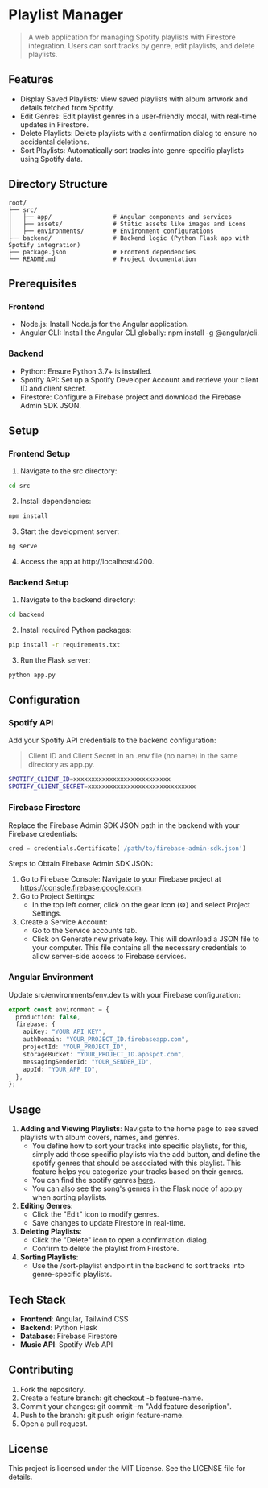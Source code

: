 # Playlist Manager
> A web application for managing Spotify playlists with Firestore integration. Users can sort tracks by genre, edit playlists, and delete playlists.

## Features
* Display Saved Playlists: View saved playlists with album artwork and details fetched from Spotify.
* Edit Genres: Edit playlist genres in a user-friendly modal, with real-time updates in Firestore.
* Delete Playlists: Delete playlists with a confirmation dialog to ensure no accidental deletions.
* Sort Playlists: Automatically sort tracks into genre-specific playlists using Spotify data.

## Directory Structure
```plain text
root/
├── src/
│   ├── app/                 # Angular components and services
│   ├── assets/              # Static assets like images and icons
│   ├── environments/        # Environment configurations
├── backend/                 # Backend logic (Python Flask app with Spotify integration)
├── package.json             # Frontend dependencies
└── README.md                # Project documentation
```

## Prerequisites
### Frontend
* Node.js: Install Node.js for the Angular application.
* Angular CLI: Install the Angular CLI globally: npm install -g @angular/cli.

### Backend
* Python: Ensure Python 3.7+ is installed.
* Spotify API: Set up a Spotify Developer Account and retrieve your client ID and client secret.
* Firestore: Configure a Firebase project and download the Firebase Admin SDK JSON.

## Setup
### Frontend Setup
1. Navigate to the src directory:
```bash
cd src
```
2. Install dependencies:
```bash
npm install
```
3. Start the development server:
```bash
ng serve
```
4. Access the app at http://localhost:4200.

### Backend Setup
1. Navigate to the backend directory:
```bash
cd backend
```
2. Install required Python packages:
```bash
pip install -r requirements.txt
```
3. Run the Flask server:
```bash
python app.py
```

## Configuration
### Spotify API
Add your Spotify API credentials to the backend configuration:
> Client ID and Client Secret in an .env file (no name) in the same directory as app.py.
```bash
SPOTIFY_CLIENT_ID=xxxxxxxxxxxxxxxxxxxxxxxxxxx
SPOTIFY_CLIENT_SECRET=xxxxxxxxxxxxxxxxxxxxxxxxxxxxxx
```

### Firebase Firestore
Replace the Firebase Admin SDK JSON path in the backend with your Firebase credentials:
```python
cred = credentials.Certificate('/path/to/firebase-admin-sdk.json')
```
Steps to Obtain Firebase Admin SDK JSON:
1. Go to Firebase Console: Navigate to your Firebase project at https://console.firebase.google.com.
2. Go to Project Settings:
    * In the top left corner, click on the gear icon (⚙️) and select Project Settings.
3. Create a Service Account:
    * Go to the Service accounts tab.
    * Click on Generate new private key. This will download a JSON file to your computer. This file contains all the necessary credentials to allow server-side access to Firebase services.

### Angular Environment
Update src/environments/env.dev.ts with your Firebase configuration:
```typescript
export const environment = {
  production: false,
  firebase: {
    apiKey: "YOUR_API_KEY",
    authDomain: "YOUR_PROJECT_ID.firebaseapp.com",
    projectId: "YOUR_PROJECT_ID",
    storageBucket: "YOUR_PROJECT_ID.appspot.com",
    messagingSenderId: "YOUR_SENDER_ID",
    appId: "YOUR_APP_ID",
  },
};
```

## Usage
1. **Adding and Viewing Playlists**: Navigate to the home page to see saved playlists with album covers, names, and genres.
    * You define how to sort your tracks into specific playlists, for this, simply add those specific playlists via the add button, and define the spotify genres that should be associated with this playlist. This feature helps you categorize your tracks based on their genres.
    * You can find the spotify genres [here](https://gist.github.com/andytlr/4104c667a62d8145aa3a).
    * You can also see the song's genres in the Flask node of app.py when sorting playlists.
2. **Editing Genres**:
    * Click the "Edit" icon to modify genres.
    * Save changes to update Firestore in real-time.
3. **Deleting Playlists**:
    * Click the "Delete" icon to open a confirmation dialog.
    * Confirm to delete the playlist from Firestore.
4. **Sorting Playlists**:
    * Use the /sort-playlist endpoint in the backend to sort tracks into genre-specific playlists.

## Tech Stack
* **Frontend**: Angular, Tailwind CSS
* **Backend**: Python Flask
* **Database**: Firebase Firestore
* **Music API**: Spotify Web API

## Contributing
1. Fork the repository.
2. Create a feature branch: git checkout -b feature-name.
3. Commit your changes: git commit -m "Add feature description".
4. Push to the branch: git push origin feature-name.
5. Open a pull request.

## License
This project is licensed under the MIT License. See the LICENSE file for details.
